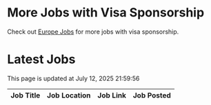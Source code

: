 # More Jobs with Visa Sponsorship

Check out [Europe Jobs](https://github.com/sureshparimi/europejobs#latest-jobs) for more jobs with visa sponsorship.

# Latest Jobs

This page is updated at July 12, 2025 21:59:56

| Job Title | Job Location | Job Link | Job Posted |
| --- | --- | --- | --- |
